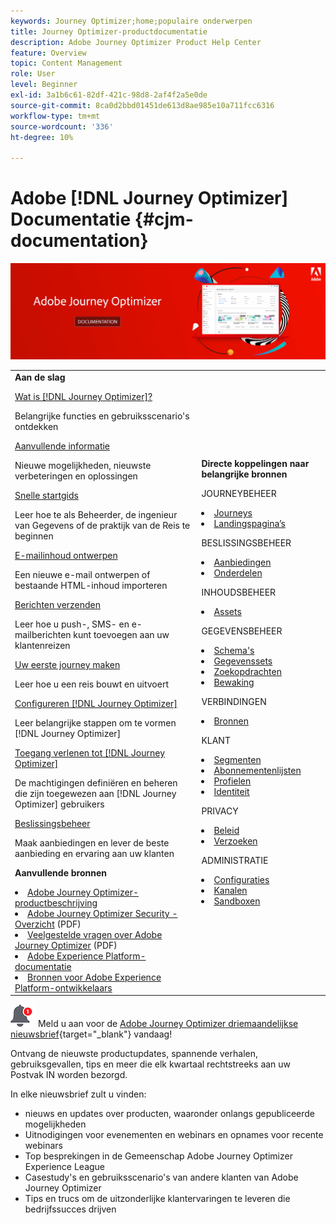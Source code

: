 ```yaml
---
keywords: Journey Optimizer;home;populaire onderwerpen
title: Journey Optimizer-productdocumentatie
description: Adobe Journey Optimizer Product Help Center
feature: Overview
topic: Content Management
role: User
level: Beginner
exl-id: 3a1b6c61-82df-421c-98d8-2af4f2a5e0de
source-git-commit: 8ca0d2bbd01451de613d8ae985e10a711fcc6316
workflow-type: tm+mt
source-wordcount: '336'
ht-degree: 10%

---
```


# Adobe [!DNL Journey Optimizer] Documentatie {#cjm-documentation}

![](using/assets/do-not-localize/banner-cjm.jpg)

<table style="table-layout:fixed">
<tr>
  <td>
    <div><strong>Aan de slag</strong>
    </div>
    <p>
    <em></em>
    <p>
    <div>
      <a href="using/start/get-started.md">Wat is [!DNL Journey Optimizer]?</a>
    </div>
    <p>Belangrijke functies en gebruiksscenario's ontdekken
    <p>
    <div>
      <a href="using/rn/release-notes.md">Aanvullende informatie</a>
    </div>
    <p>Nieuwe mogelijkheden, nieuwste verbeteringen en oplossingen
   <p>
    <div>
      <a href="using/start/quick-start.md">Snelle startgids</a>
    </div>
    <p>
    Leer hoe te als Beheerder, de ingenieur van Gegevens of de praktijk van de Reis te beginnen
    <p>
    <p>
    <div>
      <a href="using/design/design-emails.md">E-mailinhoud ontwerpen</a>
    </div>
    <p>
    Een nieuwe e-mail ontwerpen of bestaande HTML-inhoud importeren
    <p>
    <div>
      <a href="using/messages/get-started-content.md">Berichten verzenden</a>
    </div>
    <p>Leer hoe u push-, SMS- en e-mailberichten kunt toevoegen aan uw klantenreizen
    <p>
    <div>
    <a href="using/building-journeys/journeys-uc.md">Uw eerste journey maken</a>
    </div>
    <p>Leer hoe u een reis bouwt en uitvoert
    <p>
    <div>
    <a href="using/configuration/get-started-configuration.md">Configureren [!DNL Journey Optimizer]</a>
    </div>
    <p>Leer belangrijke stappen om te vormen [!DNL Journey Optimizer]
    <p>
    <div>
    <a href="using/administration/permissions-overview.md">Toegang verlenen tot [!DNL Journey Optimizer]</a>
    </div>
    <p>De machtigingen definiëren en beheren die zijn toegewezen aan [!DNL Journey Optimizer] gebruikers
    <p>
    <div>
    <a href="using/offers/get-started/starting-offer-decisioning.md">Beslissingsbeheer</a>
    </div>
    <p>Maak aanbiedingen en lever de beste aanbieding en ervaring aan uw klanten
    <p>
    <p>
    <div><strong>Aanvullende bronnen</strong>
    </div>
    <p>
    <p>
    <div>
    <li>
      <a href="https://helpx.adobe.com/legal/product-descriptions/adobe-journey-optimizer.html" target="_blank">Adobe Journey Optimizer-productbeschrijving</a>
    </li>
    </div>
    <div>
    <li>
      <a href="https://www.adobe.com/content/dam/cc/en/security/pdfs/AJO_SecurityOverview.pdf" target="_blank">Adobe Journey Optimizer Security - Overzicht</a> (PDF)
    </li>
    </div>
    <div>
    <li>
      <a href="https://experienceleague.adobe.com/docs/journey-optimizer/assets/AJO-FAQ.pdf" target="_blank">Veelgestelde vragen over Adobe Journey Optimizer</a> (PDF)
    </li>
    </div>
    <div>
    <li>
      <a href="https://experienceleague.adobe.com/docs/experience-platform/landing/home.html" target="_blank">Adobe Experience Platform-documentatie</a>
    </li>
    </div>
    <div>
      <li>
      <a href="https://www.adobe.com/nl/experience-platform/documentation-and-developer-resources.html" target="_blank">Bronnen voor Adobe Experience Platform-ontwikkelaars</a>
    </li>
    </div>
  </td>
   <td>
   <div><strong>Directe koppelingen naar belangrijke bronnen</strong>
    </div>
    <p>
    <em></em>
    <p>
    <p>JOURNEYBEHEER</p>
    <li>
      <a href="using/building-journeys/journey-gs.md">Journeys</a>
    </li>
    <li>
      <a href="using/landing-pages/get-started-lp.md">Landingspagina’s</a>
    </li>
    <p>
    <p>BESLISSINGSBEHEER</p>
    <li>
      <a href="using/offers/get-started/starting-offer-decisioning.md">Aanbiedingen</a>
    </li>
     <li>
      <a href="using/offers/offer-library/key-steps.md">Onderdelen</a>
    </li>
    <p>
    <p>INHOUDSBEHEER</p>
    <li>
      <a href="using/design/assets-essentials.md">Assets</a>
    </li>
    <p>
    <p>GEGEVENSBEHEER</p>
    <li>
      <a href="using/start/get-started-schemas.md">Schema's</a>
    </li>
     <li>
      <a href="using/start/get-started-datasets.md">Gegevenssets</a>
    </li>
        <li>
      <a href="using/start/get-started-queries.md">Zoekopdrachten</a>
    </li>
     <li>
      <a href="https://experienceleague.adobe.com/docs/experience-platform/ingestion/quality/monitor-data-ingestion.html" target="_blank">Bewaking</a>
    </li>
    <p>
    <p>VERBINDINGEN</p>
    <li>
      <a href="using/start/get-started-sources.md">Bronnen</a>
    </li>
    <p>
    <p>KLANT</p>
    <li>
      <a href="using/segment/about-segments.md">Segmenten</a>
    </li>
    </li>
    <li>
      <a href="using/landing-pages/subscription-list.md">Abonnementenlijsten</a>
    </li>     
    <li>
      <a href="using/segment/get-started-profiles.md">Profielen</a>
    </li>
    <li>
      <a href="using/segment/get-started-identity.md">Identiteit</a>
    </li>
    <p>
    <p>PRIVACY</p>
    <li>
      <a href="https://experienceleague.adobe.com/docs/experience-platform/privacy/home.html" target="_blank">Beleid</a>
    </li>
    <li>
      <a href="https://experienceleague.adobe.com/docs/experience-platform/privacy/ui/user-guide.html"target="_blank">Verzoeken</a>
    </li>
    <p>
    <p>ADMINISTRATIE</p>
    <li>
      <a href="using/configuration/about-data-sources-events-actions.md">Configuraties</a>
    </li>
    <li>
      <a href="using/configuration/get-started-configuration.md">Kanalen</a>
    </li>
     <li>
      <a href="using/administration/sandboxes.md">Sandboxen</a>
    </li>
  </td>
</tr>
</table>


![Nieuwsbrief](using/assets/do-not-localize/nl-icon.png) Meld u aan voor de [Adobe Journey Optimizer driemaandelijkse nieuwsbrief](https://www.adobe.com/subscription/Adobe_Journey_Optimizer_NL.html){target=&quot;_blank&quot;} vandaag!

Ontvang de nieuwste productupdates, spannende verhalen, gebruiksgevallen, tips en meer die elk kwartaal rechtstreeks aan uw Postvak IN worden bezorgd.

In elke nieuwsbrief zult u vinden:
* nieuws en updates over producten, waaronder onlangs gepubliceerde mogelijkheden
* Uitnodigingen voor evenementen en webinars en opnames voor recente webinars
* Top besprekingen in de Gemeenschap Adobe Journey Optimizer Experience League
* Casestudy&#39;s en gebruiksscenario&#39;s van andere klanten van Adobe Journey Optimizer
* Tips en trucs om de uitzonderlijke klantervaringen te leveren die bedrijfssucces drijven